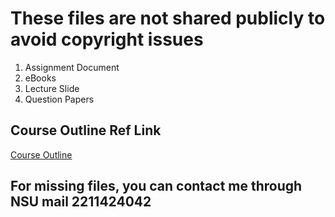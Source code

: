 # These files are not shared publicly to avoid copyright issues

01. Assignment Document
02. eBooks
03. Lecture Slide
04. Question Papers

## Course Outline Ref Link

[Course Outline](http://ece.northsouth.edu/courses/mat-116/)

## For missing files, you can contact me through NSU mail 2211424042
